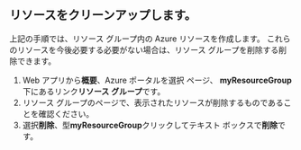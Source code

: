 ## <a name="clean-up-resources"></a>リソースをクリーンアップします。

上記の手順では、リソース グループ内の Azure リソースを作成します。 これらのリソースを今後必要する必要がない場合は、リソース グループを削除する削除できます。
 
1. Web アプリから**概要**、Azure ポータルを選択 ページ、 **myResourceGroup**下にあるリンク**リソース グループ**です。
2. リソース グループのページで、表示されたリソースが削除するものであることを確認ください。
3. 選択**削除**、型**myResourceGroup**クリックしてテキスト ボックスで**削除**です。
